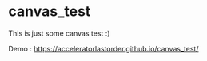 # canvas_test
This is just some canvas test :)

Demo : https://acceleratorlastorder.github.io/canvas_test/
